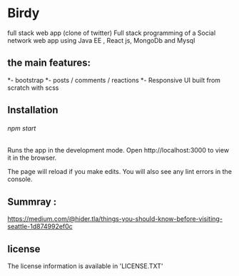 # Birdy
full stack web app (clone of twitter)
Full stack programming of a Social network web app using Java EE , React js, MongoDb and Mysql


## the main features:
*- bootstrap
*- posts / comments / reactions
*- Responsive UI built from scratch with scss


## Installation

###### npm start
Runs the app in the development mode.
Open http://localhost:3000 to view it in the browser.

The page will reload if you make edits.
You will also see any lint errors in the console.

## Summray :
https://medium.com/@hider.tla/things-you-should-know-before-visiting-seattle-1d874992ef0c
## license 

The license information is available in 'LICENSE.TXT'
